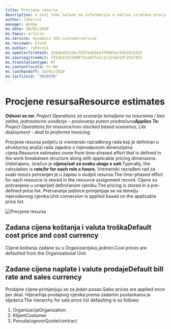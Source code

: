 ```yaml
---
title: Procjene resursa
description: U ovoj temi nalaze se informacije o načinu izračuna procjena resursa u aplikaciji Project Operations.
author: ruhercul
manager: Annbe
ms.date: 10/01/2020
ms.topic: article
ms.service: dynamics-365-customerservice
ms.reviewer: kfend
ms.author: ruhercul
ms.openlocfilehash: 2ebde2b3c5bcfb5faa02ee476065ac34b1953432
ms.sourcegitcommit: f255b2cbf290973ce62fe2c1c121bd1df15a7392
ms.translationtype: HT
ms.contentlocale: hr-HR
ms.lasthandoff: 10/01/2020
ms.locfileid: "3928550"
---
```

# <a name="resource-estimates"></a><span data-ttu-id="1d6d0-103">Procjene resursa</span><span class="sxs-lookup"><span data-stu-id="1d6d0-103">Resource estimates</span></span>

<span data-ttu-id="1d6d0-104">_**Odnosi se na:** Project Operations za scenarije temeljene na resursima / bez zaliha, jednostavno uvođenje – poslovanje putem predračuna_</span><span class="sxs-lookup"><span data-stu-id="1d6d0-104">_**Applies To:** Project Operations for resource/non-stocked based scenarios, Lite deployment - deal to proforma invoicing_</span></span>

<span data-ttu-id="1d6d0-105">Procjene resursa potječu iz vremenski razrađenog rada koji je definiran u strukturnoj analizi rada zajedno s mjerodavnom dimenzijama cijena.</span><span class="sxs-lookup"><span data-stu-id="1d6d0-105">Resource estimates come from time-phased effort that is defined in the work breakdown structure along with applicable pricing dimensions.</span></span> <span data-ttu-id="1d6d0-106">Uobičajeno, izračun je **cijena/sat za svaku ulogu x sati**.</span><span class="sxs-lookup"><span data-stu-id="1d6d0-106">Typically, the calculation is **rate/hr for each role x hours.**</span></span> <span data-ttu-id="1d6d0-107">Vremenski razrađeni rad za svaki resurs pohranjen je u zapisu o dodjeli resursa.</span><span class="sxs-lookup"><span data-stu-id="1d6d0-107">The time-phased effort for each resource is stored in the resource assignment record.</span></span> <span data-ttu-id="1d6d0-108">Cijene su pohranjene u unaprijed definiranom cjeniku.</span><span class="sxs-lookup"><span data-stu-id="1d6d0-108">The pricing is stored in a pre-defined price list.</span></span> <span data-ttu-id="1d6d0-109">Pretvaranje jedinice primjenjuje se na temelju mjerodavnog cjenika.</span><span class="sxs-lookup"><span data-stu-id="1d6d0-109">Unit conversion is applied based on the applicable price list.</span></span>

![Procjene resursa](./media/navigation12.png)

## <a name="default-cost-price-and-cost-currency"></a><span data-ttu-id="1d6d0-111">Zadana cijena koštanja i valuta troška</span><span class="sxs-lookup"><span data-stu-id="1d6d0-111">Default cost price and cost currency</span></span>

<span data-ttu-id="1d6d0-112">Cijene koštanja zadane su u Organizacijskoj jedinici.</span><span class="sxs-lookup"><span data-stu-id="1d6d0-112">Cost prices are defaulted from the Organizational Unit.</span></span>

## <a name="default-bill-rate-and-sales-currency"></a><span data-ttu-id="1d6d0-113">Zadane cijena naplate i valute prodaje</span><span class="sxs-lookup"><span data-stu-id="1d6d0-113">Default bill rate and sales currency</span></span>

<span data-ttu-id="1d6d0-114">Prodajne cijene primjenjuju se za jedan posao.</span><span class="sxs-lookup"><span data-stu-id="1d6d0-114">Sales prices are applied once per deal.</span></span> <span data-ttu-id="1d6d0-115">Hijerarhija prodajnog cjenika prema zadanim postavkama je sljedeća:</span><span class="sxs-lookup"><span data-stu-id="1d6d0-115">The hierarchy for sale price list defaulting is as follows:</span></span>

1. <span data-ttu-id="1d6d0-116">Organizacija</span><span class="sxs-lookup"><span data-stu-id="1d6d0-116">Organization</span></span>
2. <span data-ttu-id="1d6d0-117">Klijent</span><span class="sxs-lookup"><span data-stu-id="1d6d0-117">Customer</span></span>
3. <span data-ttu-id="1d6d0-118">Ponuda/ugovor</span><span class="sxs-lookup"><span data-stu-id="1d6d0-118">Quote/contract</span></span>
